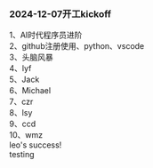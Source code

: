 ### 2024-12-07开工kickoff

1、AI时代程序员进阶 </br>
2、github注册使用、python、vscode </br>
3、头脑风暴 </br>
4、lyf</br> 
5、Jack</br>
6、Michael</br>
7、czr</br>
8、lsy</br>
9、ccd</br>
10、wmz</br>
leo's success!</br>
testing